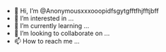 - 👋 Hi, I’m @Anonymousxxxooopidfsgytgfftfhjfftjbff
- 👀 I’m interested in ...
- 🌱 I’m currently learning ...
- 💞️ I’m looking to collaborate on ...
- 📫 How to reach me ...

<!---
Anonymousxxxooopidfsgytgfftfhjfftjbff/Anonymousxxxooopidfsgytgfftfhjfftjbff is a ✨ special ✨ repository because its `README.md` (this file) appears on your GitHub profile.
You can click the Preview link to take a look at your changes.
--->
